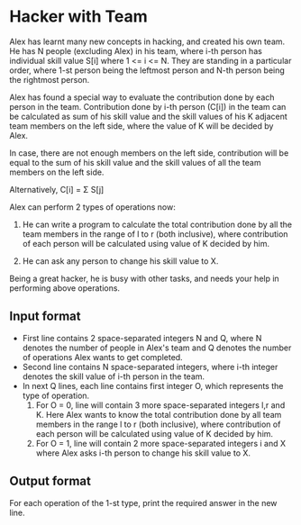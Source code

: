 # Hacker with Team

Alex has learnt many new concepts in hacking, and created his own team. He has N people (excluding Alex) in his team, where i-th person has individual skill value S[i] where 1 <= i <= N. They are standing in a particular order, where 1-st person being the leftmost person and N-th person being the rightmost person.

Alex has found a special way to evaluate the contribution done by each person in the team. Contribution done by i-th person (C[i]) in the team can be calculated as sum of his skill value and the skill values of his K adjacent team members on the left side, where the value of K will be decided by Alex.

In case, there are not enough members on the left side, contribution will be equal to the sum of his skill value and the skill values of all the team members on the left side.

Alternatively, C[i] = Σ S[j]

Alex can perform 2 types of operations now:

1. He can write a program to calculate the total contribution done by all the team members in the range of l to r (both inclusive), where contribution of each person will be calculated using value of K decided by him.

2. He can ask any person to change his skill value to X.

Being a great hacker, he is busy with other tasks, and needs your help in performing above operations.

## Input format

- First line contains 2 space-separated integers N and Q, where N denotes the number of people in Alex's team and Q denotes the number of operations Alex wants to get completed.
- Second line contains N space-separated integers, where i-th integer denotes the skill value of i-th person in the team.
- In next Q lines, each line contains first integer O, which represents the type of operation.
  1. For O = 0, line will contain 3 more space-separated integers l,r and K. Here Alex wants to know the total contribution done by all team members in the range l to r (both inclusive), where contribution of each person will be calculated using value of K decided by him.
  2. For O = 1, line will contain 2 more space-separated integers i and X where Alex asks i-th person to change his skill value to X.

## Output format

For each operation of the 1-st type, print the required answer in the new line.
